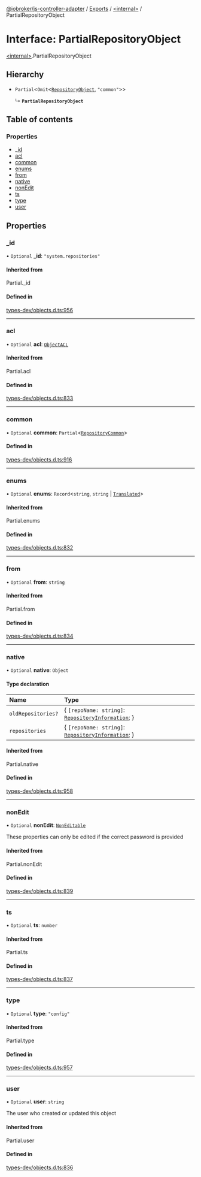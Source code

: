 [@iobroker/js-controller-adapter](../README.md) / [Exports](../modules.md) / [\<internal\>](../modules/internal_.md) / PartialRepositoryObject

# Interface: PartialRepositoryObject

[\<internal\>](../modules/internal_.md).PartialRepositoryObject

## Hierarchy

- `Partial`\<`Omit`\<[`RepositoryObject`](internal_.RepositoryObject.md), ``"common"``\>\>

  ↳ **`PartialRepositoryObject`**

## Table of contents

### Properties

- [\_id](internal_.PartialRepositoryObject.md#_id)
- [acl](internal_.PartialRepositoryObject.md#acl)
- [common](internal_.PartialRepositoryObject.md#common)
- [enums](internal_.PartialRepositoryObject.md#enums)
- [from](internal_.PartialRepositoryObject.md#from)
- [native](internal_.PartialRepositoryObject.md#native)
- [nonEdit](internal_.PartialRepositoryObject.md#nonedit)
- [ts](internal_.PartialRepositoryObject.md#ts)
- [type](internal_.PartialRepositoryObject.md#type)
- [user](internal_.PartialRepositoryObject.md#user)

## Properties

### \_id

• `Optional` **\_id**: ``"system.repositories"``

#### Inherited from

Partial.\_id

#### Defined in

[types-dev/objects.d.ts:956](https://github.com/ioBroker/ioBroker.js-controller/blob/7460e1f30f6bf482b09e2b115f10f768721731ff/packages/types-dev/objects.d.ts#L956)

___

### acl

• `Optional` **acl**: [`ObjectACL`](internal_.ObjectACL.md)

#### Inherited from

Partial.acl

#### Defined in

[types-dev/objects.d.ts:833](https://github.com/ioBroker/ioBroker.js-controller/blob/7460e1f30f6bf482b09e2b115f10f768721731ff/packages/types-dev/objects.d.ts#L833)

___

### common

• `Optional` **common**: `Partial`\<[`RepositoryCommon`](internal_.RepositoryCommon.md)\>

#### Defined in

[types-dev/objects.d.ts:916](https://github.com/ioBroker/ioBroker.js-controller/blob/7460e1f30f6bf482b09e2b115f10f768721731ff/packages/types-dev/objects.d.ts#L916)

___

### enums

• `Optional` **enums**: `Record`\<`string`, `string` \| [`Translated`](../modules/internal_.md#translated)\>

#### Inherited from

Partial.enums

#### Defined in

[types-dev/objects.d.ts:832](https://github.com/ioBroker/ioBroker.js-controller/blob/7460e1f30f6bf482b09e2b115f10f768721731ff/packages/types-dev/objects.d.ts#L832)

___

### from

• `Optional` **from**: `string`

#### Inherited from

Partial.from

#### Defined in

[types-dev/objects.d.ts:834](https://github.com/ioBroker/ioBroker.js-controller/blob/7460e1f30f6bf482b09e2b115f10f768721731ff/packages/types-dev/objects.d.ts#L834)

___

### native

• `Optional` **native**: `Object`

#### Type declaration

| Name | Type |
| :------ | :------ |
| `oldRepositories?` | \{ `[repoName: string]`: [`RepositoryInformation`](internal_.RepositoryInformation.md);  } |
| `repositories` | \{ `[repoName: string]`: [`RepositoryInformation`](internal_.RepositoryInformation.md);  } |

#### Inherited from

Partial.native

#### Defined in

[types-dev/objects.d.ts:958](https://github.com/ioBroker/ioBroker.js-controller/blob/7460e1f30f6bf482b09e2b115f10f768721731ff/packages/types-dev/objects.d.ts#L958)

___

### nonEdit

• `Optional` **nonEdit**: [`NonEditable`](internal_.NonEditable.md)

These properties can only be edited if the correct password is provided

#### Inherited from

Partial.nonEdit

#### Defined in

[types-dev/objects.d.ts:839](https://github.com/ioBroker/ioBroker.js-controller/blob/7460e1f30f6bf482b09e2b115f10f768721731ff/packages/types-dev/objects.d.ts#L839)

___

### ts

• `Optional` **ts**: `number`

#### Inherited from

Partial.ts

#### Defined in

[types-dev/objects.d.ts:837](https://github.com/ioBroker/ioBroker.js-controller/blob/7460e1f30f6bf482b09e2b115f10f768721731ff/packages/types-dev/objects.d.ts#L837)

___

### type

• `Optional` **type**: ``"config"``

#### Inherited from

Partial.type

#### Defined in

[types-dev/objects.d.ts:957](https://github.com/ioBroker/ioBroker.js-controller/blob/7460e1f30f6bf482b09e2b115f10f768721731ff/packages/types-dev/objects.d.ts#L957)

___

### user

• `Optional` **user**: `string`

The user who created or updated this object

#### Inherited from

Partial.user

#### Defined in

[types-dev/objects.d.ts:836](https://github.com/ioBroker/ioBroker.js-controller/blob/7460e1f30f6bf482b09e2b115f10f768721731ff/packages/types-dev/objects.d.ts#L836)
